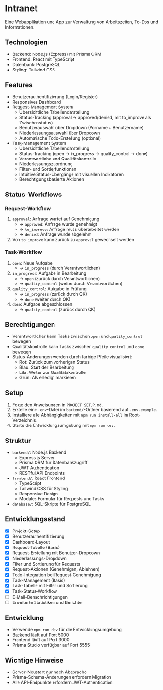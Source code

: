 # Intranet

Eine Webapplikation und App zur Verwaltung von Arbeitszeiten, To-Dos und Informationen.

## Technologien
- Backend: Node.js (Express) mit Prisma ORM
- Frontend: React mit TypeScript
- Datenbank: PostgreSQL
- Styling: Tailwind CSS

## Features
- Benutzerauthentifizierung (Login/Register)
- Responsives Dashboard
- Request-Management System
  - Übersichtliche Tabellendarstellung
  - Status-Tracking (approval → approved/denied, mit to_improve als Zwischenstatus)
  - Benutzerauswahl über Dropdown (Vorname + Benutzername)
  - Niederlassungsauswahl über Dropdown
  - Automatische Todo-Erstellung (optional)
- Task-Management System
  - Übersichtliche Tabellendarstellung
  - Status-Tracking (open → in_progress → quality_control → done)
  - Verantwortliche und Qualitätskontrolle
  - Niederlassungszuordnung
  - Filter- und Sortierfunktionen
  - Intuitive Status-Übergänge mit visuellen Indikatoren
  - Berechtigungsbasierte Aktionen

## Status-Workflows

### Request-Workflow
1. `approval`: Anfrage wartet auf Genehmigung
   - → `approved`: Anfrage wurde genehmigt
   - → `to_improve`: Anfrage muss überarbeitet werden
   - → `denied`: Anfrage wurde abgelehnt
2. Von `to_improve` kann zurück zu `approval` gewechselt werden

### Task-Workflow
1. `open`: Neue Aufgabe
   - → `in_progress` (durch Verantwortlichen)
2. `in_progress`: Aufgabe in Bearbeitung
   - → `open` (zurück durch Verantwortlichen)
   - → `quality_control` (weiter durch Verantwortlichen)
3. `quality_control`: Aufgabe in Prüfung
   - → `in_progress` (zurück durch QK)
   - → `done` (weiter durch QK)
4. `done`: Aufgabe abgeschlossen
   - → `quality_control` (zurück durch QK)

## Berechtigungen
- Verantwortlicher kann Tasks zwischen `open` und `quality_control` bewegen
- Qualitätskontrolle kann Tasks zwischen `quality_control` und `done` bewegen
- Status-Änderungen werden durch farbige Pfeile visualisiert:
  - Rot: Zurück zum vorherigen Status
  - Blau: Start der Bearbeitung
  - Lila: Weiter zur Qualitätskontrolle
  - Grün: Als erledigt markieren

## Setup
1. Folge den Anweisungen in `PROJECT_SETUP.md`.
2. Erstelle eine `.env`-Datei im `backend/`-Ordner basierend auf `.env.example`.
3. Installiere alle Abhängigkeiten mit `npm run install-all` im Root-Verzeichnis.
4. Starte die Entwicklungsumgebung mit `npm run dev`.

## Struktur
- `backend/`: Node.js Backend
  - Express.js Server
  - Prisma ORM für Datenbankzugriff
  - JWT Authentication
  - RESTful API Endpoints
- `frontend/`: React Frontend
  - TypeScript
  - Tailwind CSS für Styling
  - Responsive Design
  - Modales Formular für Requests und Tasks
- `database/`: SQL-Skripte für PostgreSQL

## Entwicklungsstand
- [x] Projekt-Setup
- [x] Benutzerauthentifizierung
- [x] Dashboard-Layout
- [x] Request-Tabelle (Basis)
- [x] Request-Erstellung mit Benutzer-Dropdown
- [x] Niederlassungs-Dropdown
- [x] Filter und Sortierung für Requests
- [x] Request-Aktionen (Genehmigen, Ablehnen)
- [x] Todo-Integration bei Request-Genehmigung
- [x] Task-Management (Basis)
- [x] Task-Tabelle mit Filter und Sortierung
- [x] Task-Status-Workflow
- [ ] E-Mail-Benachrichtigungen
- [ ] Erweiterte Statistiken und Berichte

## Entwicklung
- Verwende `npm run dev` für die Entwicklungsumgebung
- Backend läuft auf Port 5000
- Frontend läuft auf Port 3000
- Prisma Studio verfügbar auf Port 5555

## Wichtige Hinweise
- Server-Neustart nur nach Absprache
- Prisma-Schema-Änderungen erfordern Migration
- Alle API-Endpunkte erfordern JWT-Authentication
